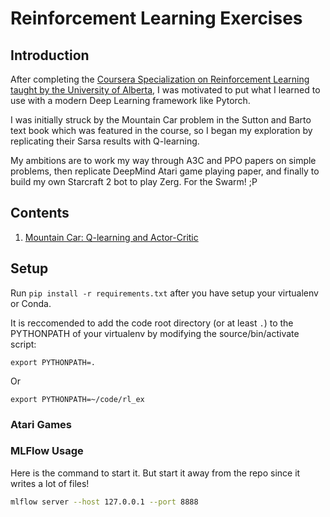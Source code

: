 # Reinforcement Learning Exercises

## Introduction

After completing the [Coursera Specialization on Reinforcement Learning taught by the University of Alberta](https://www.coursera.org/specializations/reinforcement-learning), I was motivated to put what I learned to use with a modern Deep Learning framework like Pytorch.

I was initially struck by the Mountain Car problem in the Sutton and Barto text book which was featured in the course, so I began my exploration by replicating their Sarsa results with Q-learning.

My ambitions are to work my way through A3C and PPO papers on simple problems, then replicate DeepMind Atari game playing paper, and finally to build my own Starcraft 2 bot to play Zerg. For the Swarm! ;P


## Contents

1. [Mountain Car: Q-learning and Actor-Critic](./mountain_car/)


## Setup

Run `pip install -r requirements.txt` after you have setup your virtualenv or Conda.

It is reccomended to add the code root directory (or at least `.`) to the PYTHONPATH of your virtualenv by modifying the source/bin/activate script:

`export PYTHONPATH=.`

Or

`export PYTHONPATH=~/code/rl_ex`

### Atari Games


### MLFlow Usage

Here is the command to start it. But start it away from the repo since it writes a lot of files!

```bash
mlflow server --host 127.0.0.1 --port 8888
```